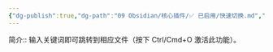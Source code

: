 ```yaml
---
{"dg-publish":true,"dg-path":"09 Obsidian/核心插件/✅ 已启用/快速切换.md","permalink":"/09 Obsidian/核心插件/✅ 已启用/快速切换/","created":"2025-07-31","updated":"2025-07-31"}
---
```



简介:: 输入关键词即可跳转到相应文件（按下 Ctrl/Cmd+O 激活此功能）。